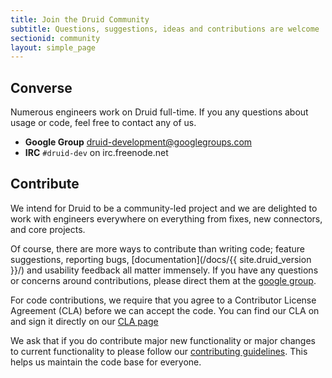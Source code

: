 ```yaml
---
title: Join the Druid Community
subtitle: Questions, suggestions, ideas and contributions are welcome
sectionid: community
layout: simple_page
---
```


## Converse

Numerous engineers work on Druid full-time. If you any questions about usage or code, feel free to contact any of us.

* **Google Group** [druid-development@googlegroups.com](https://groups.google.com/d/forum/druid-development)
* **IRC** `#druid-dev` on irc.freenode.net

## Contribute

We intend for Druid to be a community-led project and we are delighted to
work with engineers everywhere on everything from fixes, new connectors, and
core projects.

Of course, there are more ways to contribute than writing code; feature
suggestions, reporting bugs, [documentation](/docs/{{ site.druid_version }}/) and
usability feedback all matter immensely. If you have any questions or
concerns around contributions, please direct them at the [google
group](https://groups.google.com/d/forum/druid-development).

For code contributions, we require that you agree to a Contributor License
Agreement (CLA) before we can accept the code. You can find our CLA on and
sign it directly on our [CLA page](/community/cla.html)

We ask that if you do contribute major new functionality or major changes to
current functionality to please follow our [contributing
guidelines](https://github.com/druid-io/druid/blob/master/CONTRIBUTING.md).
This helps us maintain the code base for everyone.
